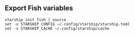 ## Export Fish variables

```fish
starship init fish | source
set -x STARSHIP_CONFIG ~/.config/starship/starship.toml
set -x STARSHIP_CACHE ~/.config/starship/cache
```
